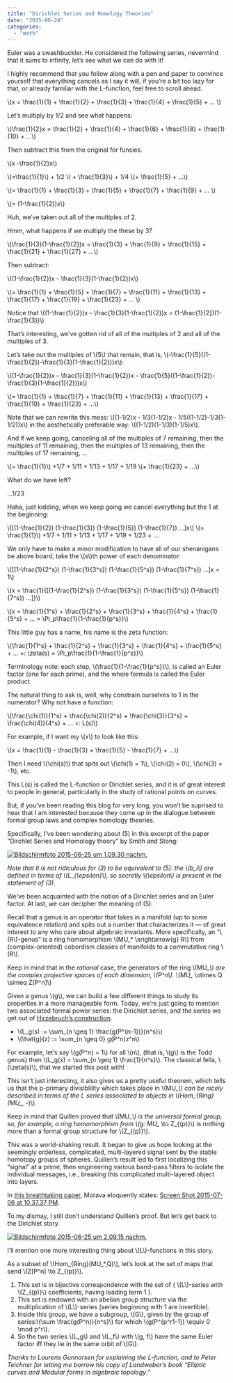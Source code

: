 ```yaml
---
title: "Dirichlet Series and Homology Theories"
date: "2015-06-24"
categories: 
  - "math"
---
```


Euler was a swashbuckler. He considered the following series, nevermind that it sums to infinity, let’s see what we can do with it!

I highly recommend that you follow along with a pen and paper to convince yourself that everything cancels as I say it will, if you’re a bit too lazy for that, or already familiar with the L-function, feel free to scroll ahead.

\\(x = \frac{1}{1} + \frac{1}{2} + \frac{1}{3} + \frac{1}{4} + \frac{1}{5} + … \\)

Let’s multiply by 1/2 and see what happens:

\\(\frac{1}{2}x = \frac{1}{2} + \frac{1}{4} + \frac{1}{6} + \frac{1}{8} + \frac{1}{10} + …\\)

Then subtract this from the original for funsies.

\\(x -\frac{1}{2}x\\)

\\(=\frac{1}{1}\\) + 1/2 \\( + \frac{1}{3}\\) + 1/4 \\(+ \frac{1}{5} + …\\)

\\(= \frac{1}{1} + \frac{1}{3} + \frac{1}{5} + \frac{1}{7} + \frac{1}{9} + … \\)

\\(= (1-\frac{1}{2})x\\)

Huh, we’ve taken out all of the multiples of 2.

Hmm, what happens if we multiply the these by 3?

\\(\frac{1}{3}(1-\frac{1}{2})x = \frac{1}{3} + \frac{1}{9} + \frac{1}{15} + \frac{1}{21} + \frac{1}{27} + …\\)

Then subtract:

\\((1-\frac{1}{2})x - \frac{1}{3}(1-\frac{1}{2})x\\)

\\(= \frac{1}{1} + \frac{1}{5} + \frac{1}{7} + \frac{1}{11} + \frac{1}{13} + \frac{1}{17} + \frac{1}{19} + \frac{1}{23} + … \\)

Notice that \\((1-\frac{1}{2})x - \frac{1}{3}(1-\frac{1}{2})x = (1-\frac{1}{2})(1-\frac{1}{3})\\)

That’s interesting, we’ve gotten rid of all of the multiples of 2 and all of the multiples of 3.

Let’s take out the multiples of \\(5\\) that remain, that is, \\(-\frac{1}{5}((1-\frac{1}{2})-\frac{1}{3}(1-\frac{1}{2}))x\\):

\\((1-\frac{1}{2})x - \frac{1}{3}(1-\frac{1}{2})x - \frac{1}{5}((1-\frac{1}{2})-\frac{1}{3}(1-\frac{1}{2}))x\\)

\\(= \frac{1}{1} + \frac{1}{7} + \frac{1}{11} + \frac{1}{13} + \frac{1}{17} + \frac{1}{19} + \frac{1}{23} + …\\)

Note that we can rewrite this mess: \\((1-1/2)x - 1/3(1-1/2)x - 1/5((1-1/2)-1/3(1-1/2))x\\) in the aesthetically preferable way: \\((1-1/2)(1-1/3)(1-1/5)x\\).

And if we keep going, canceling all of the multiples of 7 remaining, then the multiples of 11 remaining, then the multiples of 13 remaining, then the multiples of 17 remaining, …

\\(= \frac{1}{1}\\) +1/7 + 1/11 + 1/13 + 1/17 + 1/19 \\(+ \frac{1}{23} + …\\)

What do we have left?

…1/23

Haha, just kidding, when we keep going we cancel everything but the 1 at the beginning:

\\([(1-\frac{1}{2}) (1-\frac{1}{3}) (1-\frac{1}{5}) (1-\frac{1}{7}) …]x\\) \\(= \frac{1}{1}\\) +1/7 + 1/11 + 1/13 + 1/17 + 1/19 + 1/23 + …

We only have to make a minor modification to have all of our shenanigans be above board, take the \\(s\\)th power of each denominator:

\\([(1-\frac{1}{2^s}) (1-\frac{1}{3^s}) (1-\frac{1}{5^s}) (1-\frac{1}{7^s}) …]x = 1\\)

\\(x = \frac{1}{[(1-\frac{1}{2^s}) (1-\frac{1}{3^s}) (1-\frac{1}{5^s}) (1-\frac{1}{7^s}) …]}\\)

\\(x = \frac{1}{1^s} + \frac{1}{2^s} + \frac{1}{3^s} + \frac{1}{4^s} + \frac{1}{5^s} + … = \Pi_p\frac{1}{1-\frac{1}{p^s}}\\)

This little guy has a name, his name is the zeta function:

\\(\frac{1}{1^s} + \frac{1}{2^s} + \frac{1}{3^s} + \frac{1}{4^s} + \frac{1}{5^s} + … =: \zeta(s) = \Pi_p\frac{1}{1-\frac{1}{p^s}}\\)

Terminology note: each step, \\(\frac{1}{1-\frac{1}{p^s}}\\), is called an Euler factor (one for each prime), and the whole formula is called the Euler product.

The natural thing to ask is, well, why constrain ourselves to 1 in the numerator? Why not have a function:

\\(\frac{\chi(1)}{1^s} + \frac{\chi(2)}{2^s} + \frac{\chi(3)}{3^s} + \frac{\chi(4)}{4^s} + … =: L(s)\\)

For example, if I want my \\(x\\) to look like this:

\\(x = \frac{1}{1} - \frac{1}{3} + \frac{1}{5} - \frac{1}{7} + …\\)

Then I need \\(\chi(s)\\) that spits out \\(\chi(1) = 1\\), \\(\chi(2) = 0\\), \\(\chi(3) = -1\\), etc.

This L(s) is called the L-function or Dirichlet series, and it is of great interest to people in general, particularly in the study of rational points on curves.

But, if you’ve been reading this blog for very long, you won’t be suprised to hear that I am interested because they come up in the dialogue between formal group laws and complex homology theories.

Specifically, I’ve been wondering about (5) in this excerpt of the paper “Dirchlet Series and Homology theory” by Smith and Stong:

[![Bildschirmfoto 2015-06-25 um 1.09.30 nachm.](/images/wp-content/uploads/2015/06/Bildschirmfoto-2015-06-25-um-1.09.30-nachm..png)](/images/wp-content/uploads/2015/06/Bildschirmfoto-2015-06-25-um-1.09.30-nachm..png)

_Note that it is not ridiculous for (3) to be equivalent to (5): the \\(b_i\\) are defined in terms of \\(L\_{\epsilon}\\), so secretly \\(\epsilon\\) is present in the statement of (3)._

We’ve been acquainted with the notion of a Dirichlet series and an Euler factor. At last, we can decipher the meaning of (5).

Recall that a genus is an operator that takes in a manifold (up to some equivalence relation) and spits out a number that characterizes it — of great interest to any who care about algebraic invariants. More specifically, an “\\(R\\)-genus” is a ring homomorphism \\(MU_* \xrightarrow{g} R\\) from (complex-oriented) cobordism classes of manifolds to a commutative ring \\(R\\).

Keep in mind that in the _rational_ case, the generators of the ring \\(MU\_*\\) are the complex projective spaces of each dimension, \\(P^n\\). \\(MU\_* \otimes Q \simeq Z[P^n]\\)

Given a genus \\(g\\), we can build a few different things to study its properties in a more manageable form. Today, we’re just going to mention two associated formal power series: the Dirichlet series, and the series we get out of [Hirzebruch’s construction](http://www.map.mpim-bonn.mpg.de/Formal_group_laws_and_genera#Hirzebruch_genera).

- \\(L_g(s) := \sum_{n \geq 1} \frac{g(P^{n-1})}{n^s}\\)
- \\(\hat{g}(z) := \sum_{n \geq 0} g(P^n)z^n\\)

For example, let’s say \\(g(P^n) = 1\\) for all \\(n\\), (that is, \\(g\\) is the Todd genus) then \\(L_g(x) = \sum_{n \geq 1} \frac{1}{n^s}\\). The classical fella, \\(\zeta(s)\\), that we started this post with!

This isn’t just interesting, it also gives us a pretty useful theorem, which tells us that the p-primary divisiblility which takes place in \\(MU\_*\\) can be nicely described in terms of the L series associated to objects in \\(Hom_{Ring}(MU\_*, -)\\).

Keep in mind that Quillen proved that \\(MU_*\\) is the universal formal group, so, for example, a ring homomorphism from \\(g: MU\_* \to Z_{(p)}\\) is nothing more than a formal group structure for \\(Z_{(p)}\\).

This was a world-shaking result. It began to give us hope looking at the seemingly orderless, complicated, multi-layered signal sent by the stable homotopy groups of spheres. Quillen’s result led to first localizing this “signal” at a prime, then engineering various band-pass filters to isolate the individual messages, i.e., breaking this complicated multi-layered object into layers.

In [this breathtaking paper](http://arxiv.org/pdf/0707.3216v1.pdf), Morava eloquently states:  [Screen Shot 2015-07-06 at 10.37.37 PM](/images/wp-content/uploads/2015/06/Screen-Shot-2015-07-06-at-10.37.37-PM.png).

To my dismay, I still don’t understand Quillen’s proof. But let’s get back to the Dirichlet story.

[![Bildschirmfoto 2015-06-25 um 2.09.15 nachm.](/images/wp-content/uploads/2015/06/Bildschirmfoto-2015-06-25-um-2.09.15-nachm..png)](/images/wp-content/uploads/2015/06/Bildschirmfoto-2015-06-25-um-2.09.15-nachm..png)

I’ll mention one more interesting thing about \\(L\\)-functions in this story.

As a subset of \\(Hom\_{Ring}(MU\_*,Q)\\), let’s look at the set of maps that send \\(Z[P^n] \to Z\_{(p)}\\).

1. This set is in bijective correspondence with the set of { \\(L\\)-series with \\(Z_{(p)}\\) coefficients, having leading term 1 }.
2. This set is endowed with an abelian group structure via the multiplication of \\(L\\)-series (series beginning with 1 are invertible).
3. Inside this group, we have a subgroup, \\(G\\), given by the group of series:\\(\sum \frac{g(P^n)}{n^s}\\) for which \\(g(P^{p^r1-1}) \equiv 0 \mod p^r\\).
4. So the two series \\(L_g\\) and \\(L_f\\) with \\(g, f\\) have the same Euler factor iff they lie in the same orbit of \\(G\\).

_Thanks to Laurens Gunnarsen for explaining the L-function, and to Peter Teichner for letting me borrow his copy of Landweber’s book “Elliptic curves and Modular forms in algebraic topology.”_
